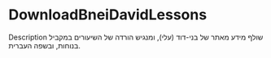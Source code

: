 # DownloadBneiDavidLessons
Description שולף מידע מאתר של בני-דוד (עלי), ומנגיש הורדה של השיעורים במקביל בנוחות, ובשפה העברית.
